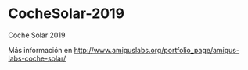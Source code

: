 # CocheSolar-2019
Coche Solar 2019

Más información en http://www.amiguslabs.org/portfolio_page/amigus-labs-coche-solar/
